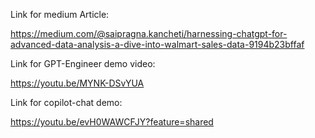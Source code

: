Link for medium Article: 

https://medium.com/@saipragna.kancheti/harnessing-chatgpt-for-advanced-data-analysis-a-dive-into-walmart-sales-data-9194b23bffaf


Link for GPT-Engineer demo video:

https://youtu.be/MYNK-DSvYUA

Link for copilot-chat demo:

https://youtu.be/evH0WAWCFJY?feature=shared
